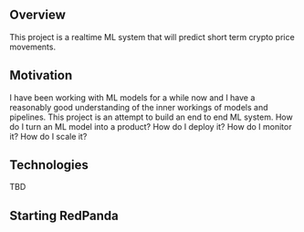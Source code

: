 ## Overview

This project is a realtime ML system that will predict short term crypto price movements. 


## Motivation

I have been working with ML models for a while now and I have a reasonably good understanding of the inner workings of models and pipelines. 
This project is an attempt to build an end to end ML system. How do I turn an ML model into a product? How do I deploy it? How do I monitor it? How do I scale it?

## Technologies
TBD


## Starting RedPanda

